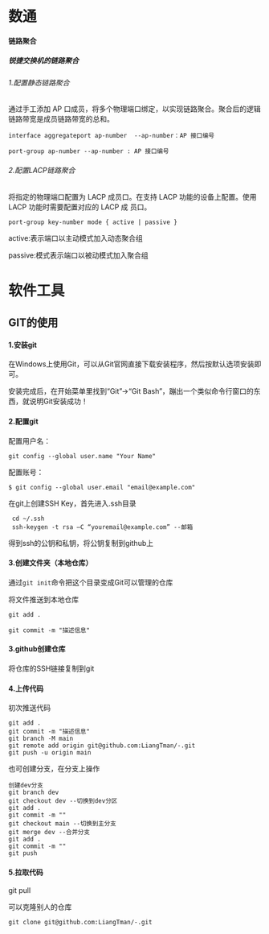 

# 数通



#### 链路聚合

##### 锐捷交换机的链路聚合

###### 1.配置静态链路聚合

通过手工添加 AP 口成员，将多个物理端口绑定，以实现链路聚合。聚合后的逻辑链路带宽是成员链路带宽的总和。	

```
interface aggregateport ap-number  --ap-number：AP 接口编号
```

<!-- 全局配置模式下，用户可以通过 interfaces aggregateport 配置命令创建一个以太网 AP 口。用户可以在
全局配置模式下，通过 no interfaces aggregateport ap-number 删除指定的以太网 AP 口。-->

<!--用户可以通过在指定以太网端口的接口模式下，执行 port-group 命令将物理端口加入一个静态 AP；如果该 AP 不存在， 则同时自动创建这个 AP 口。 用户也可以通过在指定物理端口的接口模式下，执行 port-group mode 命令将物理端口加入一个 LACP AP；如果该 AP 不存在，则同时自动创建这个 AP 口。 配置 AP 功能时，需要在链路两端的设备上都配置，且需要配置相同的 AP 类型(静态 AP 或者 LACP)。-->

```
port-group ap-number --ap-number : AP 接口编号
```

###### 2.配置LACP链路聚合

将指定的物理端口配置为 LACP 成员口。在支持 LACP 功能的设备上配置。使用 LACP 功能时需要配置对应的 LACP 成 员口。

```
port-group key-number mode { active | passive }
```

<!--Key-number :为聚合组的管理 key，Key-number 取值范围根据不同产品支持的聚合组数量不同而变，这个 Key-number 值就是对应的 LACP AP 口的端口号。-->

 active:表示端口以主动模式加入动态聚合组

 passive:模式表示端口以被动模式加入聚合组

<!--为保证 LACP 功能正常，在链路两端的设备上需要对称配置 LACP 成员口。-->



# 软件工具



## GIT的使用

#### 1.安装git

在Windows上使用Git，可以从Git官网直接下载安装程序，然后按默认选项安装即可。

安装完成后，在开始菜单里找到“Git”->“Git Bash”，蹦出一个类似命令行窗口的东西，就说明Git安装成功！

#### 2.配置git

配置用户名：

```shell
git config --global user.name "Your Name"
```

配置账号：

```shell
$ git config --global user.email "email@example.com"
```

在git上创建SSH Key，首先进入.ssh目录

```shell
 cd ~/.ssh
 ssh-keygen -t rsa –C “youremail@example.com” --邮箱
```

得到ssh的公钥和私钥，将公钥复制到github上



#### 3.创建文件夹（本地仓库）

通过`git init`命令把这个目录变成Git可以管理的仓库

将文件推送到本地仓库

```shell
git add .

git commit -m "描述信息"
```



#### 3.github创建仓库



将仓库的SSH链接复制到git



#### 4.上传代码

初次推送代码

```
git add .
git commit -m "描述信息"
git branch -M main
git remote add origin git@github.com:LiangTman/-.git
git push -u origin main
```

也可创建分支，在分支上操作

```shell
创建dev分支
git branch dev
git checkout dev --切换到dev分区
git add .
git commit -m ""
git checkout main --切换到主分支
git merge dev --合并分支
git add .
git commit -m ""
git push
```



#### 5.拉取代码

git pull

可以克隆别人的仓库

```shell
git clone git@github.com:LiangTman/-.git
```

